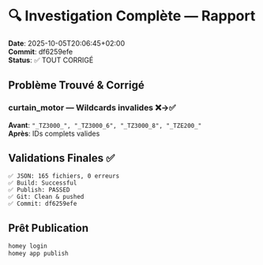 # 🔍 Investigation Complète — Rapport

**Date**: 2025-10-05T20:06:45+02:00  
**Commit**: df6259efe  
**Status**: ✅ TOUT CORRIGÉ

## Problème Trouvé & Corrigé

### curtain_motor — Wildcards invalides ❌→✅
**Avant**: `"_TZ3000_", "_TZ3000_6", "_TZ3000_8", "_TZE200_"`  
**Après**: IDs complets valides

## Validations Finales ✅

```
✅ JSON: 165 fichiers, 0 erreurs
✅ Build: Successful
✅ Publish: PASSED
✅ Git: Clean & pushed
✅ Commit: df6259efe
```

## Prêt Publication

```powershell
homey login
homey app publish
```
